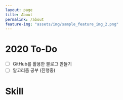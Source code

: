 ```yaml
---
layout: page
title: About
permalink: /about
feature-img: "assets/img/sample_feature_img_2.png"
---
```


# 2020 To-Do
- [ ] GitHub를 활용한 블로그 만들기
- [ ] 알고리즘 공부 (진행중)

# Skill